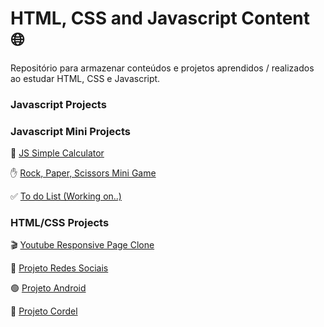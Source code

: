 # HTML, CSS and Javascript Content 🌐

Repositório para armazenar conteúdos e projetos aprendidos / realizados ao estudar HTML, CSS e Javascript.
### Javascript  Projects

### Javascript Mini Projects

🔢 <a href="https://1larissa.github.io/html-css-javascript/javascript/calculator/calculator.html">JS Simple Calculator</a>

✋ <a href="https://1larissa.github.io/html-css-javascript/javascript/dom-mini-projects/rock-paper-scissors-com-JSON.html">Rock, Paper, Scissors Mini Game</a>

✅ <a href="https://1larissa.github.io/html-css-javascript/javascript/todo-list/todoList.html">To do List (Working on..) </a>

### HTML/CSS Projects
🎬 <a href="https://1larissa.github.io/html-css-javascript/html-css/modulo-5/Youtube-Page-Clone/youtube.html">Youtube Responsive Page Clone</a>

📱 <a href="https://1larissa.github.io/html-css-javascript/html-css/modulo-4/desafios/d015/index.html">Projeto Redes Sociais</a>

🟢 <a href="https://1larissa.github.io/html-css-javascript/html-css/modulo-2/desafios/d010/index.html">Projeto Android</a>

📖 <a href="https://1larissa.github.io/html-css-javascript/html-css/modulo-3/desafios/d012">Projeto Cordel</a>